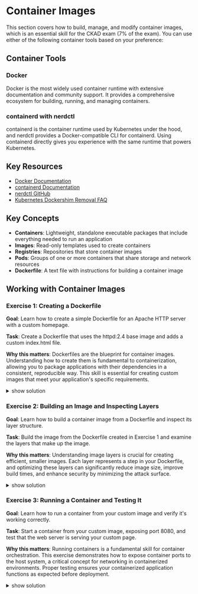 # Container Images

This section covers how to build, manage, and modify container images, which is an essential skill for the CKAD exam (7% of the exam). You can use either of the following container tools based on your preference:

## Container Tools

### Docker
Docker is the most widely used container runtime with extensive documentation and community support. It provides a comprehensive ecosystem for building, running, and managing containers.

### containerd with nerdctl
containerd is the container runtime used by Kubernetes under the hood, and nerdctl provides a Docker-compatible CLI for containerd. Using containerd directly gives you experience with the same runtime that powers Kubernetes.

## Key Resources

- [Docker Documentation](https://docs.docker.com/)
- [containerd Documentation](https://containerd.io/docs/)
- [nerdctl GitHub](https://github.com/containerd/nerdctl)
- [Kubernetes Dockershim Removal FAQ](https://kubernetes.io/blog/2022/02/17/dockershim-faq/)

## Key Concepts

- **Containers**: Lightweight, standalone executable packages that include everything needed to run an application
- **Images**: Read-only templates used to create containers
- **Registries**: Repositories that store container images
- **Pods**: Groups of one or more containers that share storage and network resources
- **Dockerfile**: A text file with instructions for building a container image

## Working with Container Images

### Exercise 1: Creating a Dockerfile

**Goal**: Learn how to create a simple Dockerfile for an Apache HTTP server with a custom homepage.

**Task**: Create a Dockerfile that uses the httpd:2.4 base image and adds a custom index.html file.

**Why this matters**: Dockerfiles are the blueprint for container images. Understanding how to create them is fundamental to containerization, allowing you to package applications with their dependencies in a consistent, reproducible way. This skill is essential for creating custom images that meet your application's specific requirements.

<details><summary>show solution</summary>
<p>

**Step 1: Create a Dockerfile**

Create a file named `Dockerfile` with the following content:

```Dockerfile
FROM docker.io/httpd:2.4
RUN echo "Hello, World!" > /usr/local/apache2/htdocs/index.html
```

**What this does**:

- `FROM docker.io/httpd:2.4` - Specifies the base image to use (Apache HTTP Server version 2.4)
- `RUN echo "Hello, World!" > /usr/local/apache2/htdocs/index.html` - Creates a simple index.html file with the text "Hello, World!"

</p>
</details>

### Exercise 2: Building an Image and Inspecting Layers

**Goal**: Learn how to build a container image from a Dockerfile and inspect its layer structure.

**Task**: Build the image from the Dockerfile created in Exercise 1 and examine the layers that make up the image.

**Why this matters**: Understanding image layers is crucial for creating efficient, smaller images. Each layer represents a step in your Dockerfile, and optimizing these layers can significantly reduce image size, improve build times, and enhance security by minimizing the attack surface.

<details><summary>show solution</summary>
<p>

**Step 1: Build the image**

<tabs>
<tab name="Docker">

```bash
$ docker build -t apache-hello-world .
STEP 1/2: FROM httpd:2.4
STEP 2/2: RUN echo "Hello, World!" > /usr/local/apache2/htdocs/index.html
Successfully built ef4b14a72d02
Successfully tagged apache-hello-world:latest
```
</tab>
<tab name="containerd/nerdctl">

```bash
$ nerdctl build -t apache-hello-world .
[+] Building 2.3s (5/5) FINISHED
 => [internal] load build definition from Dockerfile
 => => transferring dockerfile: 115B
 => [internal] load .dockerignore
 => => transferring context: 2B
 => [1/2] FROM docker.io/library/httpd:2.4
 => [2/2] RUN echo "Hello, World!" > /usr/local/apache2/htdocs/index.html
 => exporting to image
 => => exporting layers
 => => writing image sha256:ef4b14a72d02ae0577eb0632d084c057777725c279e12ccf5b0c6e4ff5fd598b
 => => naming to docker.io/library/apache-hello-world:latest
```
</tab>
</tabs>

**Step 2: List the available images**

<tabs>
<tab name="Docker">

```bash
$ docker images
REPOSITORY           TAG       IMAGE ID       CREATED         SIZE
apache-hello-world   latest    ef4b14a72d02   8 seconds ago   148MB
httpd               2.4       98f93cd0ec3b   7 days ago      148MB
```
</tab>
<tab name="containerd/nerdctl">

```bash
$ nerdctl images
REPOSITORY           TAG       IMAGE ID       CREATED         SIZE
apache-hello-world   latest    ef4b14a72d02   8 seconds ago   148MB
httpd               2.4       98f93cd0ec3b   7 days ago      148MB
```
</tab>
</tabs>

**Step 3: Inspect the image layers**

<tabs>
<tab name="Docker">

```bash
$ docker image inspect apache-hello-world --format '{{.RootFS.Layers}}'
[sha256:ad6562704f37 sha256:c234616e1912 sha256:c23a797b2d04 sha256:ede2e092faf0 sha256:971c2cdf3872 sha256:61644e82ef1f]
```
</tab>
<tab name="containerd/nerdctl">

```bash
$ nerdctl image inspect apache-hello-world -f '{{.RootFS.Layers}}'
[sha256:ad6562704f37 sha256:c234616e1912 sha256:c23a797b2d04 sha256:ede2e092faf0 sha256:971c2cdf3872 sha256:61644e82ef1f]
```
</tab>
</tabs>

**What this does**:

<tabs>
<tab name="Docker">

- `docker build -t apache-hello-world .` - Builds an image from the Dockerfile in the current directory and tags it with a descriptive name
- `docker images` - Lists all images available locally
- `docker image inspect` - Shows detailed information about the image, including layers
- The output shows that our custom image adds just one small layer on top of the httpd base image
</tab>
<tab name="containerd/nerdctl">

- `nerdctl build -t apache-hello-world .` - Builds an image from the Dockerfile in the current directory and tags it with a descriptive name
- `nerdctl images` - Lists all images available locally
- `nerdctl image inspect` - Shows detailed information about the image, including layers
- The output shows that our custom image adds just one small layer on top of the httpd base image
</tab>
</tabs>

</p>
</details>

### Exercise 3: Running a Container and Testing It

**Goal**: Learn how to run a container from your custom image and verify it's working correctly.

**Task**: Start a container from your custom image, exposing port 8080, and test that the web server is serving your custom page.

**Why this matters**: Running containers is a fundamental skill for container orchestration. This exercise demonstrates how to expose container ports to the host system, a critical concept for networking in containerized environments. Proper testing ensures your containerized application functions as expected before deployment.

<details><summary>show solution</summary>
<p>

**Step 1: Run the container in the background**

<tabs>
<tab name="Docker">

```bash
$ docker run -d --name apache-web-server -p 8080:80 apache-hello-world
2f3d7d613ea6ba19703811d30704d4025123c7302ff6fa295affc9bd30e532f8
```
</tab>
<tab name="containerd/nerdctl">

```bash
$ nerdctl run -d --name apache-web-server -p 8080:80 apache-hello-world
2f3d7d613ea6ba19703811d30704d4025123c7302ff6fa295affc9bd30e532f8
```
</tab>
</tabs>

**Step 2: Check the running container**

<tabs>
<tab name="Docker">

```bash
$ docker ps
CONTAINER ID   IMAGE                COMMAND            CREATED        STATUS        PORTS                  NAMES
2f3d7d613ea6   apache-hello-world   "httpd-foreground" 5 seconds ago  Up 5 seconds  0.0.0.0:8080->80/tcp   apache-web-server
```
</tab>
<tab name="containerd/nerdctl">

```bash
$ nerdctl ps
CONTAINER ID   IMAGE                COMMAND            CREATED        STATUS        PORTS                  NAMES
2f3d7d613ea6   apache-hello-world   "httpd-foreground" 5 seconds ago  Up 5 seconds  0.0.0.0:8080->80/tcp   apache-web-server
```
</tab>
</tabs>

**Step 3: Test the web server**

```bash
$ curl http://localhost:8080
Hello, World!
```

**What this does**:

<tabs>
<tab name="Docker">

- `docker run -d` - Runs the container in detached mode (in the background)
- `--name apache-web-server` - Gives the container a descriptive name for easy reference
- `-p 8080:80` - Maps port 8080 on the host to port 80 in the container
- `apache-hello-world` - Specifies the image to use
- `docker ps` - Shows running containers
</tab>
<tab name="containerd/nerdctl">

- `nerdctl run -d` - Runs the container in detached mode (in the background)
- `--name apache-web-server` - Gives the container a descriptive name for easy reference
- `-p 8080:80` - Maps port 8080 on the host to port 80 in the container
- `apache-hello-world` - Specifies the image to use
- `nerdctl ps` - Shows running containers
</tab>
</tabs>

- `curl http://localhost:8080` - Tests that the web server is responding correctly

**Additional useful commands**:

<tabs>
<tab name="Docker">

- `docker stop apache-web-server` - Stops the running container
- `docker start apache-web-server` - Starts a stopped container
- `docker rm apache-web-server` - Removes the container (must be stopped first)
- `docker logs apache-web-server` - Shows the logs from the container
</tab>
<tab name="containerd/nerdctl">

- `nerdctl stop apache-web-server` - Stops the running container
- `nerdctl start apache-web-server` - Starts a stopped container
- `nerdctl rm apache-web-server` - Removes the container (must be stopped first)
- `nerdctl logs apache-web-server` - Shows the logs from the container
</tab>
</tabs>

- `curl localhost:8080` - Tests that the web server is responding correctly with our custom page

</p>
</details>
